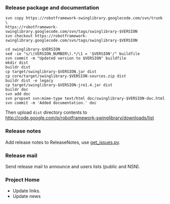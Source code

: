 ### Release package and documentation ###

```
svn copy https://robotframework-swinglibrary.googlecode.com/svn/trunk \
https://robotframework-swinglibrary.googlecode.com/svn/tags/swinglibrary-$VERSION
svn checkout https://robotframework-swinglibrary.googlecode.com/svn/tags/swinglibrary-$VERSION

cd swinglibrary-$VERSION
sed -ie "s/\(VERSION_NUMBER\).*/\1 = '$VERSION'/" buildfile
svn commit -m "Updated version to $VERSION" buildfile
mkdir dist
buildr dist
cp target/swinglibrary-$VERSION.jar dist
cp core/target/swinglibrary-$VERSION-sources.zip dist
buildr dist -e legacy
cp target/swinglibrary-$VERSION-jre1.4.jar dist
buildr doc
svn add doc
svn propset svn:mime-type text/html doc/swinglibrary-$VERSION-doc.html
svn commit -m 'Added documentation.' doc
```

Then upload `dist` directory contents to http://code.google.com/p/robotframework-swinglibrary/downloads/list

### Release notes ###

Add release notes to ReleaseNotes, use [get\_issues.py](http://robotframework.googlecode.com/svn/wiki/tools/get_issues.py).

### Release mail ###

Send release mail to announce and users lists (public and NSN).

### Project Home ###

  * Update links.
  * Update news